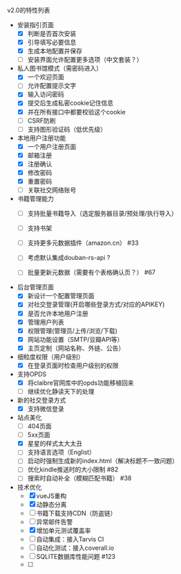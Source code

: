 v2.0的特性列表
* 安装指引页面
  - [x] 判断是否首次安装
  - [x] 引导填写必要信息
  - [x] 生成本地配置并保存
  - [ ] 安装界面允许配置更多选项（中文套装？）

* 私人图书馆模式（需密码进入）
  -  [x] 一个欢迎页面
  -  [ ] 允许配置提示文字
  -  [x] 输入访问密码
  -  [x] 提交后生成私密cookie记住信息
  -  [x] 并在所有接口中都要校验这个cookie
  -  [ ] CSRF防刷
  -  [ ] 支持图形验证码（低优先级）

* 本地用户注册功能
  -  [x] 一个用户注册页面
  -  [x] 邮箱注册
  -  [x] 注册确认
  -  [x] 修改密码
  -  [x] 重置密码
  -  [ ] 关联社交网络账号

* 书籍管理能力
  -  [ ] 支持批量书籍导入（选定服务器目录/预处理/执行导入）
  -  [ ] 支持书架
  -  [ ] 支持更多元数据插件（amazon.cn） #33
  -  [ ] 考虑默认集成douban-rs-api ?
  -  [ ] 批量更新元数据（需要有个表格确认页？） #67 


* 后台管理页面
  -  [x] 新设计一个配置管理页面
  -  [x] 对社交登录管理(开启哪些登录方式/对应的APIKEY)
  -  [x] 是否允许本地用户注册
  -  [x] 管理用户列表
  -  [x] 权限管理(管理员/上传/浏览/下载)
  -  [x] 网站功能设置（SMTP/豆瓣API等）
  -  [x] 主页定制（网站名称、外链、公告）

* 细粒度权限（用户级别）
  -  [x] 在登录页面时检查用户级别的权限

* 支持OPDS
  -  [x] 将claibre官网库中的opds功能移植回来
  -  [ ] 继续优化静读天下的处理

* 新的社交登录方式
  -  [x] 支持微信登录

* 站点美化
  -  [ ] 404页面
  -  [ ] 5xx页面
  -  [x] 星星的样式太大太丑
  -  [ ] 支持语言选项（Englist）
  -  [ ] 启动时强制生成新的index.html（解决标题不一致问题）
  -  [ ] 优化kindle推送时的大小限制 #82
  -  [ ] 搜索时自动补全（模糊匹配书籍） #38

* 技术优化
  -  [x] vueJS重构
  -  [x] 动静态分离
  -  [ ] 书籍下载支持CDN（防盗链）
  -  [ ] 异常邮件告警
  -  [x] 增加单元测试覆盖率
  -  [ ] 自动集成：接入Tarvis CI
  -  [ ] 自动化测试：接入coverall.io
  -  [ ] SQLITE数据库性能问题 #123
  -  [ ] 

